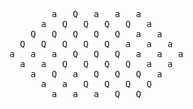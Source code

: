 <pre>
        a   Q   a   a   a        
      a   Q   Q   Q   Q   a      
    Q   Q   Q   Q   Q   a   a    
  Q   Q   Q   Q   Q   a   a   a  
a   a   a   Q   Q   Q   a   a   a
  a   a   Q   Q   Q   Q   a   a  
    a   Q   a   Q   Q   Q   a    
      a   a   Q   Q   Q   Q      
        a   a   a   Q   Q        
</pre>
